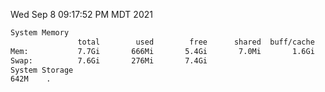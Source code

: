 Wed Sep  8 09:17:52 PM MDT 2021
```bash
System Memory
               total        used        free      shared  buff/cache   available
Mem:           7.7Gi       666Mi       5.4Gi       7.0Mi       1.6Gi       6.7Gi
Swap:          7.6Gi       276Mi       7.4Gi
System Storage
642M	.
```
```bash
